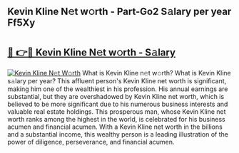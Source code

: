 ## Kevin Kline N𝚎t w𝚘rth - Part-Go2 S𝚊lary per year Ff5Xy

# <h2><a href="http://gc1fh1.nevu.top/?p=Kevin+Kline">🔗 👉🔴 Kevin Kline N𝚎t w𝚘rth - S𝚊lary</a></h2>

[![Kevin Kline N𝚎t W𝚘rth](https://i.imgur.com/Oavwk0R.jpeg)](http://gc1fh1.nevu.top/?p=Kevin+Kline)
What is Kevin Kline n𝚎t w𝚘rth? What is Kevin Kline s𝚊lary per year?
This affluent person's Kevin Kline net worth is significant, making him one of the wealthiest in his profession. His annual earnings are substantial, but they are overshadowed by Kevin Kline net worth, which is believed to be more significant due to his numerous business interests and valuable real estate holdings. This prosperous man, whose Kevin Kline net worth ranks among the highest in the world, is celebrated for his business acumen and financial acumen. With a Kevin Kline net worth in the billions and a substantial income, this wealthy person is a leading illustration of the power of diligence, perseverance, and financial acumen.
